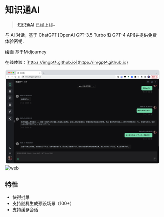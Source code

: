 # 知识通AI

> [知识通AI](https://imgpt4.github.io) 已经上线~ 

与 AI 对话，基于 ChatGPT [OpenAI GPT-3.5 Turbo 和 GPT-4 API]并提供免费体验密钥.

绘画 基于Midjourney

在线体验：[https://imgpt4.github.io](https://imgpt4.github.io)

![web](./web1.png)
![web](./web2.png)

## 特性

- 快得批爆
- 支持随机生成预设场景（100+）
- 支持缓存会话